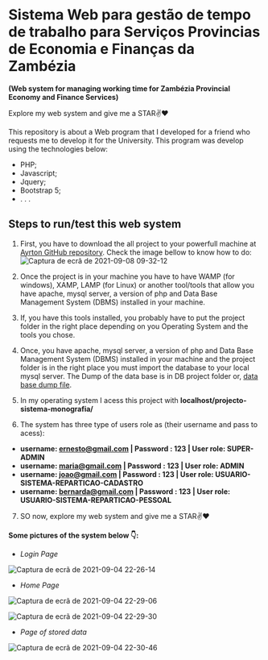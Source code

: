 # Sistema Web para gestão de tempo de trabalho para Serviços Provincias de Economia e Finanças da Zambézia
**(Web system for managing working time for Zambézia Provincial Economy and Finance Services)**

Explore my web system and give me a STAR✌️♥️

This repository is about a Web program that I developed for a friend who requests me to develop it for the University. This program was develop using the technologies below:
- PHP;
- Javascript;
- Jquery;
- Bootstrap 5;
- . . .

## Steps to run/test this web system
1. First, you have to download the all project to your powerfull machine at [Ayrton GitHub repository](https://github.com/AyrtonPereira1996/sistema-para-gestao-tempo-trabalho-php7). Check the image bellow to know how to do:
![Captura de ecrã de 2021-09-08 09-32-12](https://user-images.githubusercontent.com/40174805/132466339-1c39e6a9-29cc-45f4-b97c-54184cbede6d.png)

2. Once the project is in your machine you have to have WAMP (for windows), XAMP, LAMP (for Linux) or another tool/tools that allow you have apache, mysql server, a version of php and Data Base Management System (DBMS) installed in your machine.

3. If, you have this tools installed, you probably have to put the project folder in the right place depending on you Operating System and the tools you chose.

4. Once, you have apache, mysql server, a version of php and Data Base Management System (DBMS) installed in your machine and the project folder is in the right place you must import the database to your local mysql server. The Dump of the data base is in DB project folder or, [data base dump file](https://github.com/AyrtonPereira1996/sistema-para-gestao-tempo-trabalho-php7/tree/master/bd).

5. In my operating system I acess this project with **localhost/projecto-sistema-monografia/**

6. The system has three type of users role as (their username and pass to acess):
  - **username: ernesto@gmail.com | Password : 123 | User role: SUPER-ADMIN**
  - **username: maria@gmail.com | Password : 123 | User role: ADMIN**
  - **username: joao@gmail.com  | Password : 123 | User role: USUARIO-SISTEMA-REPARTICAO-CADASTRO** 
  - **username: bernarda@gmail.com | Password : 123 | User role: USUARIO-SISTEMA-REPARTICAO-PESSOAL**

7. SO now, explore my web system and give me a STAR✌️♥️





**Some pictures of the system below 👇:**

- *Login Page*

![Captura de ecrã de 2021-09-04 22-26-14](https://user-images.githubusercontent.com/40174805/132107609-5418b115-f204-40f8-aeb8-86668750af6f.png)

- *Home Page*

![Captura de ecrã de 2021-09-04 22-29-06](https://user-images.githubusercontent.com/40174805/132107861-7dd6a265-a6b2-49a5-b38d-62ff8dcbd87b.png)

![Captura de ecrã de 2021-09-04 22-29-30](https://user-images.githubusercontent.com/40174805/132108427-555ddf09-f024-42ac-baa8-40371b90beb3.png)

- *Page of stored data*

![Captura de ecrã de 2021-09-04 22-30-46](https://user-images.githubusercontent.com/40174805/132108510-3e96228b-b712-4e91-b185-981686ecb269.png)
